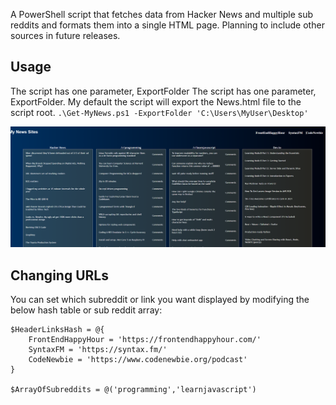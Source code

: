 A PowerShell script that fetches data from Hacker News and multiple sub reddits and formats them into a single HTML page. Planning to include other sources in future releases. 

## Usage
The script has one parameter, ExportFolder
The script has one parameter, ExportFolder. My default the script will export the News.html file to the script root.
`.\Get-MyNews.ps1 -ExportFolder 'C:\Users\MyUser\Desktop'`

![Usage](/Capture.PNG)

## Changing URLs


You can set which subreddit or link you want displayed by modifying the below hash table or sub reddit array: 

```
$HeaderLinksHash = @{
	FrontEndHappyHour = 'https://frontendhappyhour.com/'
	SyntaxFM = 'https://syntax.fm/'
	CodeNewbie = 'https://www.codenewbie.org/podcast'
}

$ArrayOfSubreddits = @('programming','learnjavascript')
```